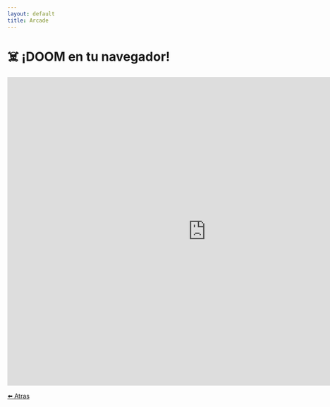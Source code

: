 ```yaml
---
layout: default
title: Arcade
---
```


# ☠️ ¡DOOM en tu navegador!

<iframe src="https://dos.zone/doom-dec-1993/º1123222" 
        width="900" height="700" frameborder="0" allowfullscreen></iframe>

[⬅️ Atras](intro.html)